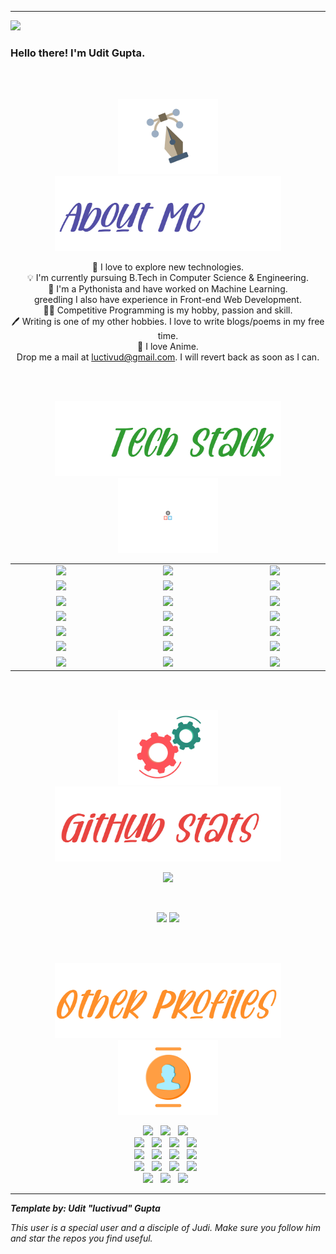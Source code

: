 <!-- image here -->
<hr>

![](https://komarev.com/ghpvc/?username=luctivud)

### Hello there! I'm Udit Gupta.

<!-- I see that you have stumbled upon by GitHub profile, so let me introduce myself in a gist. _[clears throat]_ -->
<!-- <img src="https://media.giphy.com/media/hvRJCLFzcasrR4ia7z/giphy.gif" width="25px"> -->

<br>
<br>

<p align = "center"> 
<img src="https://github.com/luctivud/luctivud/blob/main/assets/gifs/pen-doretti-nicholas-dribble.gif" height="120em" />
<img src="https://github.com/luctivud/luctivud/blob/main/assets/imgs/about-me-light-0x01.jpg" height="120em" />
</p>

<p align = "center">
🔭 I love to explore new technologies.
<br>
💡 I'm currently pursuing B.Tech in Computer Science & Engineering.
<br>
🐍 I'm a Pythonista and have worked on Machine Learning.
<br>
greedling I also have experience in Front-end Web Development. 
<br>
👨‍💻 Competitive Programming is my hobby, passion and skill.
<br>
🖊️ Writing is one of my other hobbies. I love to write blogs/poems in my free time.
<br>
💙 I love Anime. 
<br>
Drop me a mail at <a href = "mailto:luctivud@gmail.com">luctivud@gmail.com</a>. I will revert back as soon as I can.
<!-- - <a href ="mailto:luctivud@gmail.com">![Gmail Badge](https://img.shields.io/badge/-luctivud@gmail.com-c14438?style=flat-square&logo=Gmail&logoColor=white&link=mailto:luctivud@gmail.com)</a> -->
</p>
<br>
<br>

<p align = "center">
  <img src="https://github.com/luctivud/luctivud/blob/main/assets/imgs/Tech-stack-light-0x01.jpg" height="120em" />
  <img src="https://github.com/luctivud/luctivud/blob/main/assets/gifs/resp-dribble.gif" height="120em" />
</p>

<div align = "center" style = "table-layout:fixed;">
  <table>
    <col width="200em" />
    <col width="220em" />
    <col width="200em" />
    <tr>
      <td align="center"> <img src = "https://img.shields.io/badge/-C++-05122A?style=flat&logo=C%2B%2B&logoColor=00599C" \> </td>
      <td align="center"> <img src = "https://img.shields.io/badge/-C-05122A?style=flat&logo=C&logoColor=A8B9CC" \> </td>
      <td align="center"> <img src = "https://img.shields.io/badge/-Kotlin-05122A?style=flat&logo=kotlin" \> </td>
    </tr>
    <tr>
      <td align="center"> <img src = "https://img.shields.io/badge/-Python3-05122A?style=flat&logo=python" \> </td>
      <td align="center"> <img src = "https://img.shields.io/badge/-pypy3-05122A?style=flat&logo=pypy" \> </td>
      <td align="center"> <img src = "https://img.shields.io/badge/-Numpy-05122A?style=flat&logo=numpy" \> </td>
    </tr>
    <tr>
      <td align="center"> <img src = "https://img.shields.io/badge/-Pandas-05122A?style=flat&logo=pandas" \> </td>
      <td align="center"> <img src = "https://img.shields.io/badge/-Scipy-05122A?style=flat&logo=scipy" \> </td>
      <td align="center"> <img src = "https://img.shields.io/badge/-Tableau-05122A?style=flat&logo=Tableau" \> </td>
    </tr>
    <tr>
      <td align="center"> <img src = "https://img.shields.io/badge/-HTML5-05122A?style=flat&logo=HTML5" \> </td>
      <td align="center"> <img src = "https://img.shields.io/badge/-CSS3-05122A?style=flat&logo=CSS3&logoColor=1572B6" \> </td>
      <td align="center"> <img src = "https://img.shields.io/badge/-Bootstrap4-05122A?style=flat&logo=bootstrap&logoColor=563D7C" \> </td>
    </tr>
    <tr>
      <td align="center"> <img src = "https://img.shields.io/badge/-JavaScript-05122A?style=flat&logo=javascript" \> </td>
      <td align="center"> <img src = "https://img.shields.io/badge/-TypeScript-05122A?style=flat&logo=typescript" \> </td>
      <td align="center"> <img src = "https://img.shields.io/badge/-Angular7-05122A?style=flat&logo=angular" \> </td>
    </tr>
    <tr>
      <td align="center"> <img src = "https://img.shields.io/badge/-MySQL-05122A?style=flat&logo=mysql" \> </td>
      <td align="center"> <img src = "https://img.shields.io/badge/-Markdown-05122A?style=flat&logo=markdown" \> </td>
      <td align="center"> <img src = "https://img.shields.io/badge/-Latex-05122A?style=flat&logo=latex" \> </td>
    </tr>
    <tr>
      <td align="center"> <img src = "https://img.shields.io/badge/-Git-05122A?style=flat&logo=git" \> </td>
      <td align="center"> <img src = "https://img.shields.io/badge/-Sublime%20Text%203-05122A?style=flat&logo=sublimetext" \> </td>
      <td align="center"> <img src = "https://img.shields.io/badge/-VS%20Code-05122A?style=flat&logo=visual-studio-code&logoColor=007ACC" \> </td>
    </tr>
  </table>
</div>

<br>
<br>

<!-- ### ⚙️ &nbsp;GitHub Analytics -->

<p align = "center"> 
  <img src="https://github.com/luctivud/luctivud/blob/main/assets/gifs/motion-doretti-nicolas-dribble.gif" height="120em" />
  <img src="https://github.com/luctivud/luctivud/blob/main/assets/imgs/Github-stats-light-0x01.jpg" height="120em" />
</p>


<p align = "center">
  <img height="150em" src="https://github-readme-stats-eight-theta.vercel.app/api?username=luctivud&show_icons=true&theme=buefy&include_all_commits=true&count_private=true"/>
</p>
<!-- <p align = "center">
  <img height ="100em" src= "https://github-profile-trophy.vercel.app/?username=luctivud&theme=flat&rank=S,AAA,AA,B,C,A&no-bg=true&no-frame=true" />
</p> -->

<br>
<p align = "center">
  <img height = "120em" src="https://github-readme-stats-eight-theta.vercel.app/api/top-langs/?username=luctivud&layout=compact&langs_count=5&theme=buefy"/>
  <img height = "120em" src="https://github-readme-stats-eight-theta.vercel.app/api/top-langs/?username=luctivud&hide=Jupyter%20Notebook&layout=compact&langs_count=7&theme=darcula"/>
</p>

<br>
<br>

<!-- ### 🤝🏻 &nbsp;Connect with Me -->

<p align = "center"> 
  <img src="https://github.com/luctivud/luctivud/blob/main/assets/imgs/OtherProfiles-light-0x1.jpg" height="120em" />
  <img src="https://github.com/luctivud/luctivud/blob/main/assets/gifs/team-doretti-nicolas-dribble.gif" height="120em" />
</p>

<p align="center">
<a href="https://www.linkedin.com/in/udit-gupta-1b7863135/"><img src="https://img.shields.io/badge/-Udit%20Gupta-0077B5?style=flat&logo=Linkedin&logoColor=white"/></a> &nbsp;
<a href="mailto:luctivud@gmail.com"><img src="https://img.shields.io/badge/-luctivud@gmail.com-D14836?style=flat&logo=Gmail&logoColor=white"/></a> &nbsp;
<a href="https://twitter.com/luctivud"><img src="https://img.shields.io/badge/-@luctivud-1877F2?style=flat&logo=Twitter&logoColor=white"/></a> &nbsp;
<br>
<a href="https://instagram.com/t1d.ug"><img src="https://img.shields.io/badge/-@t1d.ug-E4405F?style=flat&logo=Instagram&logoColor=white"/></a> &nbsp;
<a href="https://m.facebook.com/udit.gupta.10048"><img src="https://img.shields.io/badge/-UditGupta-3B5998?style=flat&logo=Facebook&logoColor=white"/></a> &nbsp;
<a href="https://www.miraquill.com/luctivud"><img src="https://img.shields.io/badge/Miraquill-luctivud-dc4e41?style=flat&logo=&logoColor=white"/></a> &nbsp;
<a href="https://www.quora.com/profile/Udit-Gupta-%E0%A4%89%E0%A4%A6%E0%A4%BF%E0%A4%A4-%E0%A4%97%E0%A5%81%E0%A4%AA%E0%A5%8D%E0%A4%A4%E0%A4%BE-1"><img src="https://img.shields.io/badge/-luctivud-A82723?style=flat&logo=Quora&logoColor=white"/></a> &nbsp;
<br>
<a href="https://clist.by/coder/luctivud/"><img src="https://img.shields.io/badge/clist-luctivud-080908?style=flat&logo=Clist&logoColor=white"/></a> &nbsp;
<a href="https://codeforces.com/profile/luctivud"><img src="https://img.shields.io/badge/-luctivud-445F9D?style=flat&logo=Codeforces&logoColor=white"/></a> &nbsp;
<a href="https://www.codechef.com/users/light301"><img src="https://img.shields.io/badge/-light301-5D3319?style=flat&logo=Codechef&logoColor=white"/></a> &nbsp;
<a href="https://leetcode.com/luctivud/"><img src="https://img.shields.io/badge/-luctivud-FFA116?style=flat&logo=Leetcode&logoColor=white"/></a> &nbsp;
<br>
<a href="https://www.hackerearth.com/@luctivud"><img src="https://img.shields.io/badge/-luctivud-323754?style=flat&logo=Hackerearth&logoColor=white"/></a> &nbsp;
<a href="https://atcoder.jp/users/luctivud"><img src="https://img.shields.io/badge/Atcoder-luctivud-222222?style=flat&logo=atcoder&logoColor=white"/></a> &nbsp;
<a href="https://www.hackerrank.com/luctivud?hr_r=1"><img src="https://img.shields.io/badge/-luctivud-2EC866?style=flat&logo=Hackerrank&logoColor=white"/></a> &nbsp;
<a href="https://www.topcoder.com/members/luctivud"><img src="https://img.shields.io/badge/-luctivud-43D7B0?style=flat&logo=Topcoder&logoColor=white"/></a> &nbsp;
<br />
<a href="https://auth.geeksforgeeks.org/user/luctivud/profile"><img src="https://img.shields.io/badge/-luctivud-2f8d46?style=flat&logo=Geeksforgeeks&logoColor=white"/></a> &nbsp;
<a href="https://stackoverflow.com/users/11529601/luctivud"><img src="https://img.shields.io/badge/-luctivud-f48024?style=flat&logo=Stackoverflow&logoColor=white"/></a> &nbsp;
<a href="https://www.stopstalk.com/user/profile/luctivud"><img src="https://img.shields.io/badge/stopstalk-luctivud-f5f508?style=flat&logo=Stopstalk&logoColor=white"/></a> &nbsp;
</p>

<hr>

_**Template by: Udit "luctivud" Gupta**_

_This user is a special user and a disciple of Judi. Make sure you follow him and star the repos you find useful._




<!-- <div align = "center">
  <p>
  <img align="center" src="https://github-readme-stats.vercel.app/api/top-langs/?username=luctivud&theme=dark&layout=compact" /></p><p><img src="https://i.giphy.com/media/LMt9638dO8dftAjtco/200.webp" width="100">
  <img src="https://i.giphy.com/media/IdyAQJVN2kVPNUrojM/200.webp" width="100">
  <img src="https://i.giphy.com/media/KzJkzjggfGN5Py6nkT/200.webp" width="100"><img src=https://media3.giphy.com/media/XAxylRMCdpbEWUAvr8/giphy.gif width="105"><img src=https://media4.giphy.com/media/fsEaZldNC8A1PJ3mwp/giphy.gif width="105"></p>
  </div> -->


<!-- ![C]()&nbsp;
![Kotlin]()&nbsp;
\
![Python]()&nbsp;
![Pypy]()&nbsp;
![Numpy]()&nbsp;
\
![Pandas]()&nbsp;
![Scipy]()&nbsp;
![Tableau]()&nbsp;
\
![HTML]()&nbsp;
![CSS]()&nbsp;
![Bootstrap]()
\
![JavaScript]()&nbsp;
![TypeScript]()&nbsp;
![Angular7]()&nbsp;
\
![MySQL]()&nbsp;
![Git]()&nbsp;
![Markdown]()
\
![Latex]()
![Visual Studio Code]()&nbsp;
![Sublime3]() -->


<!-- ![GitHub](https://img.shields.io/badge/-GitHub-05122A?style=flat&logo=github)&nbsp; -->
<!-- ![Java](https://img.shields.io/badge/-Java-05122A?style=flat&logo=java)&nbsp; -->
